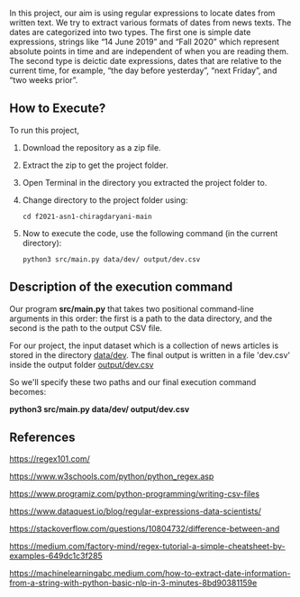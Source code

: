 In this project, our aim is using regular expressions to locate dates from written text. We try to extract various formats of dates from news texts. The dates are categorized into two types. The first one is simple date expressions, strings like “14 June 2019” and “Fall 2020” which represent absolute points in time and are independent of when you are reading them. The second type is deictic date expressions, dates that are relative to the current time, for example, “the day before yesterday”, “next Friday”, and “two weeks prior”.


## How to Execute?

To run this project,

1. Download the repository as a zip file.
2. Extract the zip to get the project folder.
3. Open Terminal in the directory you extracted the project folder to. 
4. Change directory to the project folder using:

    `cd f2021-asn1-chiragdaryani-main`
 
5. Now to execute the code, use the following command (in the current directory):

    `python3 src/main.py data/dev/ output/dev.csv`

## Description of the execution command

Our program **src/main.py** that takes two positional command-line arguments in this order: the first is a path to the data directory, and the second is the path to the output CSV file. 

For our project, the input dataset which is a collection of news articles is stored in the directory [data/dev](data/dev).
The final output is written in a file 'dev.csv' inside the output folder [output/dev.csv](output/dev.csv)

So we'll specify these two paths and our final execution command becomes:

**python3 src/main.py data/dev/ output/dev.csv**

## References

https://regex101.com/

https://www.w3schools.com/python/python_regex.asp

https://www.programiz.com/python-programming/writing-csv-files

https://www.dataquest.io/blog/regular-expressions-data-scientists/

https://stackoverflow.com/questions/10804732/difference-between-and

https://medium.com/factory-mind/regex-tutorial-a-simple-cheatsheet-by-examples-649dc1c3f285

https://machinelearningabc.medium.com/how-to-extract-date-information-from-a-string-with-python-basic-nlp-in-3-minutes-8bd90381159e
